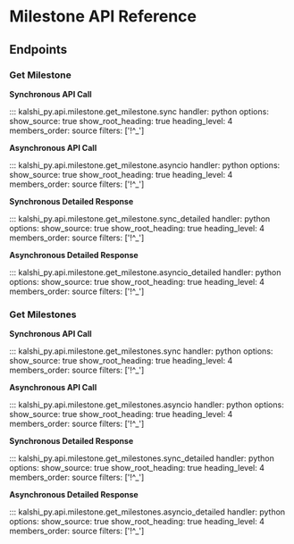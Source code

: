 # Milestone API Reference

## Endpoints

### Get Milestone

**Synchronous API Call**

::: kalshi_py.api.milestone.get_milestone.sync
    handler: python
    options:
      show_source: true
      show_root_heading: true
      heading_level: 4
      members_order: source
      filters: ['!^_']

**Asynchronous API Call**

::: kalshi_py.api.milestone.get_milestone.asyncio
    handler: python
    options:
      show_source: true
      show_root_heading: true
      heading_level: 4
      members_order: source
      filters: ['!^_']

**Synchronous Detailed Response**

::: kalshi_py.api.milestone.get_milestone.sync_detailed
    handler: python
    options:
      show_source: true
      show_root_heading: true
      heading_level: 4
      members_order: source
      filters: ['!^_']

**Asynchronous Detailed Response**

::: kalshi_py.api.milestone.get_milestone.asyncio_detailed
    handler: python
    options:
      show_source: true
      show_root_heading: true
      heading_level: 4
      members_order: source
      filters: ['!^_']

### Get Milestones

**Synchronous API Call**

::: kalshi_py.api.milestone.get_milestones.sync
    handler: python
    options:
      show_source: true
      show_root_heading: true
      heading_level: 4
      members_order: source
      filters: ['!^_']

**Asynchronous API Call**

::: kalshi_py.api.milestone.get_milestones.asyncio
    handler: python
    options:
      show_source: true
      show_root_heading: true
      heading_level: 4
      members_order: source
      filters: ['!^_']

**Synchronous Detailed Response**

::: kalshi_py.api.milestone.get_milestones.sync_detailed
    handler: python
    options:
      show_source: true
      show_root_heading: true
      heading_level: 4
      members_order: source
      filters: ['!^_']

**Asynchronous Detailed Response**

::: kalshi_py.api.milestone.get_milestones.asyncio_detailed
    handler: python
    options:
      show_source: true
      show_root_heading: true
      heading_level: 4
      members_order: source
      filters: ['!^_']

